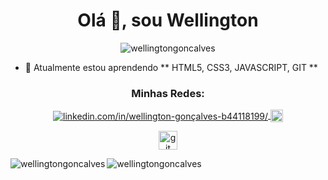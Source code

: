 <h1 align = "center"> Olá 👋, sou Wellington </h1>
<p align = "center"> <img src = "https://komarev.com/ghpvc/?username=wellingtongoncalves&label=Profile%20views&color = 0e75b6 & style = flat "alt =" wellingtongoncalves "" altura = "20" largura = "20"/> </p>

- 🌱 Atualmente estou aprendendo ** HTML5, CSS3, JAVASCRIPT, GIT **

<h3 align =" center "> Minhas Redes: </h3>
<p align = "center">
<a href="https://linkedin.com/in/nkedin.com/in/wellington-gonçalves-b44118199/" target="blank"> <img align = "center" src = "https://cdn.jsdelivr.net/npm/simple-icons@3.0.1/icons/linkedin.svg" alt = "linkedin.com/in/wellington-gonçalves-b44118199/" altura = "20" largura = "20" /> </ a>
<a href="https://www.instagram.com/we_llington92/" target="blank"> <img align = "center" src = "https://img.shields.io/badge/Instagram-E4405F?style=for-the-badge&logo=instagram&logoColor=white"height =" 20 "largura =" 20 "/> </a>
</p>


<p align = "center"> <a href="https://git-scm.com/" target="_blank"> <img src = "https://www.vectorlogo.zone/logos/git-scm/git-scm-icon.svg" alt = "git" width = "30" height = "30" /> </a> </p>

<p> <img align = "left" src = "https://github-readme-stats.vercel.app/api/top-langs?username=wellingtongoncalves&show_icons=true&locale=en&layout=compact "alt =" wellingtongoncalves "/> </p>

<p> <img align = "left" src = "https://github-readme-stats.vercel.app/api?username=wellingtongoncalves&show_icons=true&locale=en" alt = "wellingtongoncalves" /> </p>
